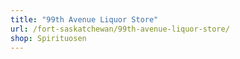 ```yaml
---
title: "99th Avenue Liquor Store"
url: /fort-saskatchewan/99th-avenue-liquor-store/
shop: Spirituosen
---
```

